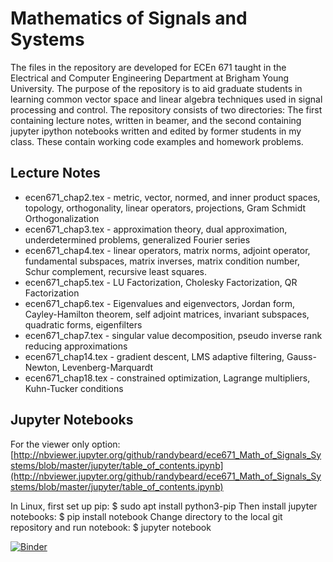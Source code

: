# Mathematics of Signals and Systems

The files in the repository are developed for ECEn 671 taught in the Electrical and Computer Engineering Department at Brigham Young University. The purpose of the repository is to aid graduate students in learning common vector space and linear algebra techniques used in signal processing and control.  The repository consists of two directories:  The first containing lecture notes, written in beamer, and the second containing jupyter ipython notebooks written and edited by former students in my class.  These contain working code examples and homework problems.

## Lecture Notes
* ecen671_chap2.tex - metric, vector, normed, and inner product spaces, topology, orthogonality, linear operators, projections, Gram Schmidt Orthogonalization 
* ecen671_chap3.tex - approximation theory, dual approximation, underdetermined problems, generalized Fourier series
* ecen671_chap4.tex - linear operators, matrix norms, adjoint operator, fundamental subspaces, matrix inverses, matrix condition number, Schur complement, recursive least squares.
* ecen671_chap5.tex - LU Factorization, Cholesky Factorization, QR Factorization
* ecen671_chap6.tex - Eigenvalues and eigenvectors, Jordan form, Cayley-Hamilton theorem, self adjoint matrices, invariant subspaces, quadratic forms, eigenfilters
* ecen671_chap7.tex - singular value decomposition, pseudo inverse rank reducing approximations
* ecen671_chap14.tex - gradient descent, LMS adaptive filtering, Gauss-Newton, Levenberg-Marquardt
* ecen671_chap18.tex - constrained optimization, Lagrange multipliers, Kuhn-Tucker conditions


## Jupyter Notebooks

For the viewer only option:  [http://nbviewer.jupyter.org/github/randybeard/ece671_Math_of_Signals_Systems/blob/master/jupyter/table_of_contents.ipynb](http://nbviewer.jupyter.org/github/randybeard/ece671_Math_of_Signals_Systems/blob/master/jupyter/table_of_contents.ipynb)

In Linux, first set up pip:
$ sudo apt install python3-pip
Then install jupyter notebooks:
$ pip install notebook
Change directory to the local git repository and run notebook:
$ jupyter notebook
 


[![Binder](https://mybinder.org/badge_logo.svg)](https://mybinder.org/v2/gh/randybeard/ece671-jupyter/HEAD?filepath=table_of_contents.ipby)
